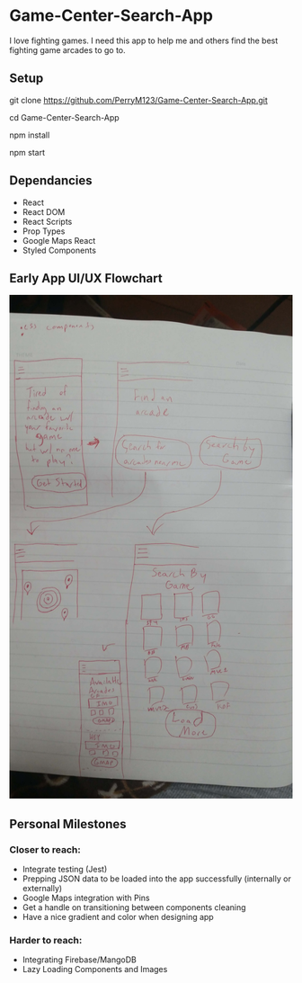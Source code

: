 # Game-Center-Search-App
I love fighting games. I need this app to help me and others find the best fighting game arcades to go to.


## Setup
git clone https://github.com/PerryM123/Game-Center-Search-App.git

cd Game-Center-Search-App

npm install

npm start

## Dependancies

* React 
* React DOM
* React Scripts
* Prop Types
* Google Maps React
* Styled Components

## Early App UI/UX Flowchart
![alt text](https://github.com/PerryM123/Game-Center-Search-App/blob/master/uiux-flowchat.jpg)

## Personal Milestones 

### Closer to reach:

* Integrate testing (Jest)
* Prepping JSON data to be loaded into the app successfully (internally or externally)
* Google Maps integration with Pins
* Get a handle on transitioning between components cleaning
* Have a nice gradient and color when designing app

### Harder to reach:

* Integrating Firebase/MangoDB
* Lazy Loading Components and Images

